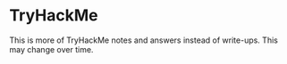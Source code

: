 # TryHackMe
This is more of TryHackMe notes and answers instead of write-ups. This may change over time. 
